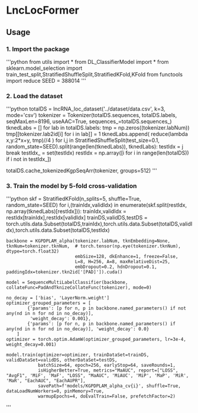 # LncLocFormer

## Usage

### 1. Import the package
'''python
from utils import *
from DL_ClassifierModel import *
from sklearn.model_selection import train_test_split,StratifiedShuffleSplit,StratifiedKFold,KFold
from functools import reduce
SEED = 388014
'''

### 2. Load the dataset
'''python
totalDS = lncRNA_loc_dataset('../dataset/data.csv', k=3, mode='csv')
tokenizer = Tokenizer(totalDS.sequences, totalDS.labels, seqMaxLen=8196, useAAC=True, sequences_=totalDS.sequences_)
tknedLabs = []
for lab in totalDS.labels:
    tmp = np.zeros((tokenizer.labNum))
    tmp[[tokenizer.lab2id[i] for i in lab]] = 1
    tknedLabs.append( reduce(lambda x,y:2*x+y, tmp)//4 )
for i,j in StratifiedShuffleSplit(test_size=0.1, random_state=SEED).split(range(len(tknedLabs)), tknedLabs):
    testIdx = j
    break
testIdx_ = set(testIdx)
restIdx = np.array([i for i in range(len(totalDS)) if i not in testIdx_])

totalDS.cache_tokenizedKgpSeqArr(tokenizer, groups=512)
'''

### 3. Train the model by 5-fold cross-validation
'''python
skf = StratifiedKFold(n_splits=5, shuffle=True, random_state=SEED)
for i,(trainIdx,validIdx) in enumerate(skf.split(restIdx, np.array(tknedLabs)[restIdx])):
    trainIdx,validIdx = restIdx[trainIdx],restIdx[validIdx]
    trainDS,validDS,testDS = torch.utils.data.Subset(totalDS,trainIdx),torch.utils.data.Subset(totalDS,validIdx),torch.utils.data.Subset(totalDS,testIdx)
    
    backbone = KGPDPLAM_alpha(tokenizer.labNum, tknEmbedding=None, tknNum=tokenizer.tknNum,  # torch.tensor(np.eye(tokenizer.tknNum), dtype=torch.float32)
                              embSize=128, dkEnhance=1, freeze=False,
                              L=8, H=256, A=8, maxRelativeDist=25,
                              embDropout=0.2, hdnDropout=0.1, paddingIdx=tokenizer.tkn2id['[PAD]']).cuda()
    
    model = SequenceMultiLabelClassifier(backbone, collateFunc=PadAndTknizeCollateFunc(tokenizer), mode=0)
    
    no_decay = ['bias', 'LayerNorm.weight']
    optimizer_grouped_parameters = [
            {'params': [p for n, p in backbone.named_parameters() if not any(nd in n for nd in no_decay)],
             'weight_decay': 0.001},
            {'params': [p for n, p in backbone.named_parameters() if any(nd in n for nd in no_decay)], 'weight_decay': 0.0}
        ]
    optimizer = torch.optim.AdamW(optimizer_grouped_parameters, lr=3e-4, weight_decay=0.001)
    
    model.train(optimizer=optimizer, trainDataSet=trainDS, validDataSet=validDS, otherDataSet=testDS,
                batchSize=64, epoch=256, earlyStop=64, saveRounds=1, 
                isHigherBetter=True, metrics="MaAUC", report=["LOSS", "AvgF1", 'MiF', 'MaF', "LOSS", "MaAUC", 'MiAUC', 'MiP', 'MaP', 'MiR', 'MaR', "EachAUC", "EachAUPR"], 
                savePath=f'models/KGPDPLAM_alpha_cv{i}', shuffle=True, dataLoadNumWorkers=0, pinMemory=True, 
                warmupEpochs=4, doEvalTrain=False, prefetchFactor=2)
'''
